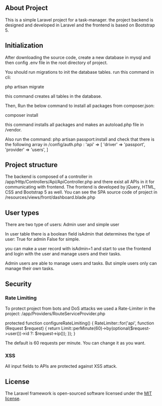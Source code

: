 ## About Project

This is a simple Laravel project for a task-manager. the project backend is designed and developed in Laravel and the frontend is based on Bootstrap 5.


## Initialization

After downloading the source code, create a new database in mysql and then config .env file in the root directory of project.

You should run migrations to init the database tables. run this command in cli:

php artisan migrate

this command creates all tables in the database.

Then, Run the below command to install all packages from composer.json:

composer install

this command installs all packages and makes an autoload.php file in /vendor.

Also run the command:
php artisan passport:install and check that there is the following array in /config/auth.php :
'api' => [
	'driver' => 'passport',
	'provider' => 'users',
]



## Project structure

The backend is composed of a controller in /app/Http/Controllers/Api/ApiController.php and there exist all APIs in it for communicating with frontend.
The frontend is developed by jQuery, HTML, CSS and Bootstrap 5 as well.
You can see the SPA source code of project in /resources/views/front/dashboard.blade.php

## User types

There are two type of users: Admin user and simple user

In user table there is a boolean field isAdmin that determines the type of user:
True for admin False for simple.

you can make a user record with isAdmin=1 and start to use the frontend and login with the user and manage users and their tasks.

Admin users are able to manage users and tasks. But simple users only can manage their own tasks.

## Security

### Rate Limiting

To protect project from bots and DoS attacks we used a Rate-Limiter in the project:
/app/Providers/RouteServiceProvider.php

protected function configureRateLimiting()
{
	RateLimiter::for('api', function (Request $request) {
		return Limit::perMinute(60)->by(optional($request->user())->id ?: $request->ip());
	});
}

The default is 60 requests per minute. You can change it as you want.

### XSS

All input fields to APIs are protected against XSS attack. 


## License

The Laravel framework is open-sourced software licensed under the [MIT license](https://opensource.org/licenses/MIT).
